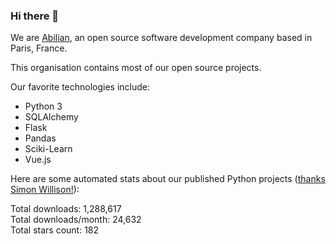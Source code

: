 ### Hi there 👋

We are [Abilian](https://abilian.com/), an open source software development company based in Paris, France.

This organisation contains most of our open source projects.

Our favorite technologies include:

- Python 3
- SQLAlchemy
- Flask
- Pandas
- Sciki-Learn
- Vue.js

Here are some automated stats about our published Python projects
([thanks Simon Willison!][sw-post]):

<!--marker-->
Total downloads: 1,288,617<br>
Total downloads/month: 24,632<br>
Total stars count: 182
<!--end-->

[sw-post]: https://simonwillison.net/2020/Jul/10/self-updating-profile-readme/
